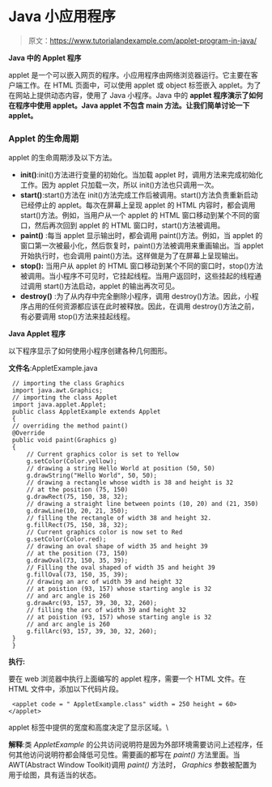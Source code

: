 # Java 小应用程序

> 原文：<https://www.tutorialandexample.com/applet-program-in-java/>

**Java 中的 Applet 程序**

applet 是一个可以嵌入网页的程序。小应用程序由网络浏览器运行。它主要在客户端工作。在 HTML 页面中，可以使用 applet 或 object 标签嵌入 applet。为了在网站上提供动态内容，使用了 Java 小程序。Java 中的 **applet 程序演示了如何在程序中使用 applet。Java applet 不包含 main 方法。让我们简单讨论一下 applet。**

### Applet 的生命周期

applet 的生命周期涉及以下方法。

*   **init()**:init()方法进行变量的初始化。当加载 applet 时，调用方法来完成初始化工作。因为 applet 只加载一次，所以 init()方法也只调用一次。
*   **start()**:start()方法在 init()方法完成工作后被调用。start()方法负责重新启动已经停止的 applet。每次在屏幕上呈现 applet 的 HTML 内容时，都会调用 start()方法。例如，当用户从一个 applet 的 HTML 窗口移动到某个不同的窗口，然后再次回到 applet 的 HTML 窗口时，start()方法被调用。
*   **paint()** :每当 applet 显示输出时，都会调用 paint()方法。例如，当 applet 的窗口第一次被最小化，然后恢复时，paint()方法被调用来重画输出。当 applet 开始执行时，也会调用 paint()方法。这样做是为了在屏幕上呈现输出。
*   **stop():** 当用户从 applet 的 HTML 窗口移动到某个不同的窗口时，stop()方法被调用。当小程序不可见时，它挂起线程。当用户返回时，这些挂起的线程通过调用 start()方法启动，applet 的输出再次可见。
*   **destroy()** :为了从内存中完全删除小程序，调用 destroy()方法。因此，小程序占用的任何资源都应该在此时被释放。因此，在调用 destroy()方法之前，有必要调用 stop()方法来挂起线程。

**Java Applet 程序**

以下程序显示了如何使用小程序创建各种几何图形。

**文件名**:AppletExample.java

```
 // importing the class Graphics
 import java.awt.Graphics;
 // importing the class Applet
 import java.applet.Applet; 
 public class AppletExample extends Applet
 { 
 // overriding the method paint()
 @Override 
 public void paint(Graphics g)
 { 
     // Current graphics color is set to Yellow
     g.setColor(Color.yellow); 
     // drawing a string Hello World at position (50, 50)
     g.drawString("Hello World", 50, 50); 
     // drawing a rectangle whose width is 38 and height is 32
     // at the position (75, 150)
     g.drawRect(75, 150, 38, 32);
     // drawing a straight line between points (10, 20) and (21, 350)
     g.drawLine(10, 20, 21, 350); 
     // filling the rectangle of width 38 and height 32.
     g.fillRect(75, 150, 38, 32); 
     // Current graphics color is now set to Red 
     g.setColor(Color.red); 
     // drawing an oval shape of width 35 and height 39
     // at the position (73, 150)
     g.drawOval(73, 150, 35, 39);
     // Filling the oval shaped of width 35 and height 39
     g.fillOval(73, 150, 35, 39);
     // drawing an arc of width 39 and height 32
     // at poistion (93, 157) whose starting angle is 32
     // and arc angle is 260
     g.drawArc(93, 157, 39, 30, 32, 260); 
     // filling the arc of width 39 and height 32
     // at poistion (93, 157) whose starting angle is 32
     // and arc angle is 260
     g.fillArc(93, 157, 39, 30, 32, 260); 
 } 
 }  
```

**执行:**

要在 web 浏览器中执行上面编写的 applet 程序，需要一个 HTML 文件。在 HTML 文件中，添加以下代码片段。

```
 <applet code = " AppletExample.class" width = 250 height = 60> </applet>
```

applet 标签中提供的宽度和高度决定了显示区域。\

**解释**:类 *AppletExample* 的公共访问说明符是因为外部环境需要访问上述程序，任何其他访问说明符都会降低可见性。需要画的都写在 *paint()* 方法里面。当 AWT(Abstract Window Toolkit)调用 *paint()* 方法时， *Graphics* 参数被配置为用于绘图，具有适当的状态。
